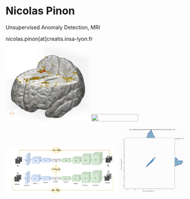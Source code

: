 # Nicolas Pinon

Unsupervised Anomaly Detection, MRI

nicolas.pinon[at]creatis.insa-lyon.fr

<img src="IDA_Pinon_2023.png" height="45%" width="45%"/>    <img src="FadeInNF150Accelinf_cropped.gif" width="50%" height="50%"/>    

<img src="SAE_with_loss.png" height="60%" width="60%"/>    <img src="siamese_decoder_final_tconv_kernel_display.gif" width="35%" height="35%"/>  
